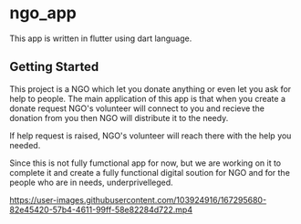 # ngo_app

This app is written in flutter using dart language.

## Getting Started

This project is a NGO which let you donate anything or even let you ask for help to people.
The main application of this app is that when you create a donate request NGO's volunteer will connect to you and recieve the donation from you then NGO will distribute it to the needy.

If help request is raised, NGO's volunteer will reach there with the help you needed. 

Since this is not fully fumctional app for now, but we are working on it to complete it and create a fully functional digital soution for NGO and for the people who are in needs, underprivelleged.






https://user-images.githubusercontent.com/103924916/167295680-82e45420-57b4-4611-99ff-58e82284d722.mp4

